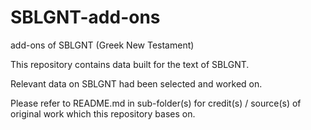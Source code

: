 # SBLGNT-add-ons
add-ons of SBLGNT (Greek New Testament)

This repository contains data built for the text of SBLGNT.

Relevant data on SBLGNT had been selected and worked on.

Please refer to README.md in sub-folder(s) for credit(s) / source(s) of original work which this repository bases on.
